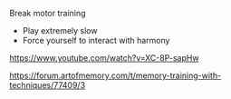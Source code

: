 Break motor training
- Play extremely slow
- Force yourself to interact with harmony

https://www.youtube.com/watch?v=XC-8P-sapHw

https://forum.artofmemory.com/t/memory-training-with-techniques/77409/3